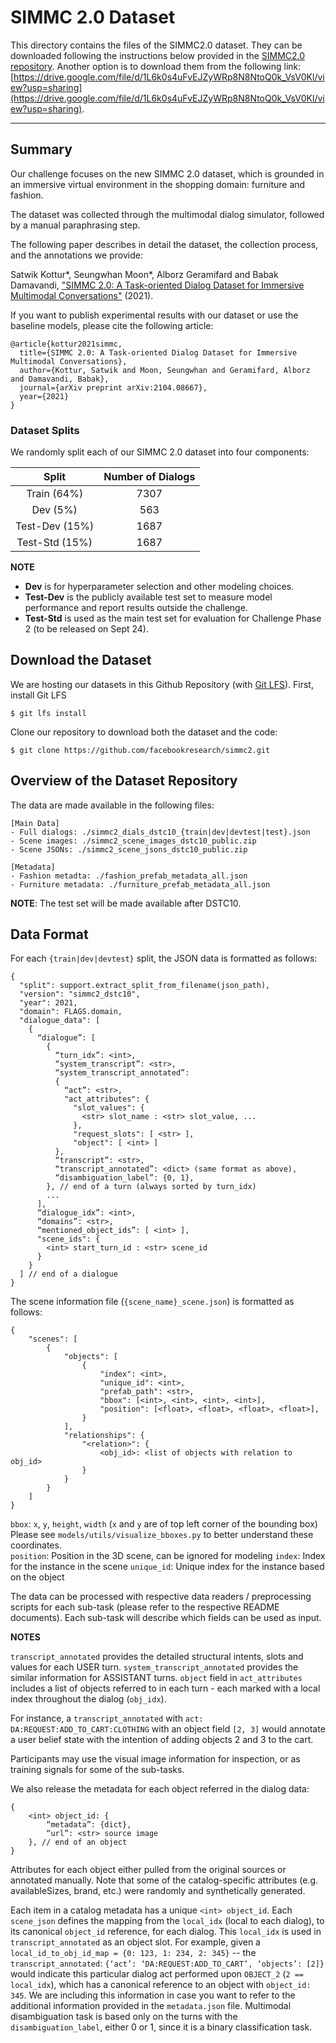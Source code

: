
# SIMMC 2.0 Dataset
This directory contains the files of the SIMMC2.0 dataset. They can be downloaded following the instructions below provided in the [SIMMC2.0 repository](https://github.com/facebookresearch/simmc2). Another option is to download them from the following link: [https://drive.google.com/file/d/1L6k0s4uFvEJZyWRp8N8NtoQ0k_VsV0Kl/view?usp=sharing](https://drive.google.com/file/d/1L6k0s4uFvEJZyWRp8N8NtoQ0k_VsV0Kl/view?usp=sharing).

-------------------------------------
## Summary

Our challenge focuses on the new SIMMC 2.0 dataset, which is grounded in an immersive virtual environment in the shopping domain: furniture and fashion.

The dataset was collected through the multimodal dialog simulator, followed by a manual paraphrasing step.

The following paper describes in detail the dataset, the collection process, and the annotations we provide:

Satwik Kottur*, Seungwhan Moon*, Alborz Geramifard and Babak Damavandi, ["SIMMC 2.0: A Task-oriented Dialog Dataset for Immersive Multimodal Conversations"](https://arxiv.org/pdf/2104.08667.pdf) (2021).

If you want to publish experimental results with our dataset or use the baseline models, please cite the following article:

```
@article{kottur2021simmc,
  title={SIMMC 2.0: A Task-oriented Dialog Dataset for Immersive Multimodal Conversations},
  author={Kottur, Satwik and Moon, Seungwhan and Geramifard, Alborz and Damavandi, Babak},
  journal={arXiv preprint arXiv:2104.08667},
  year={2021}
}
```

### Dataset Splits

We randomly split each of our SIMMC 2.0 dataset into four components:

| **Split** | **Number of Dialogs** |
| :--: | :--: | 
| Train (64%)   | 7307 | 
| Dev (5%)     | 563 | 
| Test-Dev (15%) | 1687 |
| Test-Std (15%) | 1687 |

**NOTE**
* **Dev** is for hyperparameter selection and other modeling choices.  
* **Test-Dev** is the publicly available test set to measure model performance and report results outside the challenge.  
* **Test-Std** is used as the main test set for evaluation for Challenge Phase 2 (to be released on Sept 24).

## Download the Dataset
We are hosting our datasets in this Github Repository (with [Git LFS](https://git-lfs.github.com/)).
First, install Git LFS
```
$ git lfs install
```

Clone our repository to download both the dataset and the code:
```
$ git clone https://github.com/facebookresearch/simmc2.git
```

## Overview of the Dataset Repository 

The data are made available in the following files:

```
[Main Data]
- Full dialogs: ./simmc2_dials_dstc10_{train|dev|devtest|test}.json
- Scene images: ./simmc2_scene_images_dstc10_public.zip
- Scene JSONs: ./simmc2_scene_jsons_dstc10_public.zip

[Metadata]
- Fashion metadta: ./fashion_prefab_metadata_all.json
- Furniture metadata: ./furniture_prefab_metadata_all.json
```
**NOTE**: The test set will be made available after DSTC10.

## Data Format

For each `{train|dev|devtest}` split, the JSON data is formatted as follows:


```
{
  "split": support.extract_split_from_filename(json_path),
  "version": "simmc2_dstc10",
  "year": 2021,
  "domain": FLAGS.domain,
  "dialogue_data": [
    {
      “dialogue”: [
        {
          “turn_idx”: <int>,      
          “system_transcript”: <str>,
          “system_transcript_annotated”: 
          {
            “act”: <str>,
            "act_attributes": {
              "slot_values": {
                <str> slot_name : <str> slot_value, ...
              },
              "request_slots": [ <str> ],
              "object": [ <int> ]
          },
          “transcript”: <str>,
          “transcript_annotated”: <dict> (same format as above),
          “disambiguation_label”: {0, 1},
        }, // end of a turn (always sorted by turn_idx)
        ...
      ],
      “dialogue_idx”: <int>,    
      “domains”: <str>,    
      “mentioned_object_ids”: [ <int> ],
      "scene_ids": {
        <int> start_turn_id : <str> scene_id
      }
    }
  ] // end of a dialogue
}
```
The scene information file (`{scene_name}_scene.json`) is formatted as follows:

```
{
	"scenes": [
		{
			"objects": [
				{
					"index": <int>, 
					"unique_id": <int>,
					"prefab_path": <str>,
					"bbox": [<int>, <int>, <int>, <int>],
					"position": [<float>, <float>, <float>, <float>],
				}
			],
			"relationships": {
				"<relation>": {
					<obj_id>: <list of objects with relation to obj_id>
				}
			}
		}
	]
}

```

`bbox`: `x`, `y`, `height`, `width` (`x` and `y` are of top left corner of the bounding box)  
Please see `models/utils/visualize_bboxes.py` to better understand these coordinates.   
`position`: Position in the 3D scene, can be ignored for modeling
`index`: Index for the instance in the scene
`unique_id`: Unique index for the instance based on the object


The data can be processed with respective data readers / preprocessing scripts for each sub-task (please refer to the respective README documents). Each sub-task will describe which fields can be used as input.

**NOTES**

`transcript_annotated` provides the detailed structural intents, slots and values for each USER turn. `system_transcript_annotated` provides the similar information for ASSISTANT turns. `object` field in `act_attributes` includes a list of objects referred to in each turn - each marked with a local index throughout the dialog (`obj_idx`).

For instance, a `transcript_annotated` with `act: DA:REQUEST:ADD_TO_CART:CLOTHING` with an object field `[2, 3]` would annotate a user belief state with the intention of adding objects 2 and 3 to the cart.

Participants may use the visual image information for inspection, or as training signals for some of the sub-tasks.

We also release the metadata for each object referred in the dialog data:
```
{
    <int> object_id: {
        “metadata”: {dict},
        “url”: <str> source image
    }, // end of an object
}
```
Attributes for each object either pulled from the original sources or annotated manually. Note that some of the catalog-specific attributes (e.g. availableSizes, brand, etc.) were randomly and synthetically generated. 

Each item in a catalog metadata has a unique `<int> object_id`.
Each `scene_json` defines the mapping from the `local_idx` (local to each dialog), to its canonical `object_id` reference, for each dialog.
This `local_idx` is used in `transcript_annotated` as an object slot.
For example, given a `local_id_to_obj_id_map = {0: 123, 1: 234, 2: 345}` -- the `transcript_annotated`: `{‘act’: ‘DA:REQUEST:ADD_TO_CART’, ‘objects’: [2]}` would indicate this particular dialog act performed upon `OBJECT_2` (`2 == local_idx`), which has a canonical reference to an object with `object_id: 345`.
We are including this information in case you want to refer to the additional information provided in the `metadata.json` file. 
Multimodal disambiguation task is based only on the turns with the 
`disambiguation_label`, either 0 or 1, since it is a binary classification task.
